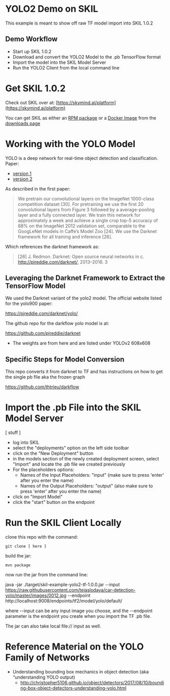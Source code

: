# YOLO2 Demo on SKIL

This example is meant to show off raw TF model import into SKIL 1.0.2


## Demo Workflow
* Start up SKIL 1.0.2
* Download and convert the YOLO2 Model to the .pb TensorFlow format
* Import the model into the SKIL Model Server
* Run the YOLO2 Client from the local command line

# Get SKIL 1.0.2

Check out SKIL over at: [https://skymind.ai/platform](https://skymind.ai/platform)

You can get SKIL as either an [RPM package](https://docs.skymind.ai/v1.0.2/docs/packages) or a [Docker Image](https://docs.skymind.ai/v1.0.2/docs/docker-image) from the [downloads page](https://docs.skymind.ai/v1.0.2/docs/download)




# Working with the YOLO Model

YOLO is a deep network for real-time object detection and classification. 
Paper: 
* [version 1](https://arxiv.org/pdf/1506.02640.pdf)
* [version 2](https://arxiv.org/pdf/1612.08242.pdf)

As described in the first paper:

> We pretrain our convolutional layers on the ImageNet
> 1000-class competition dataset [30]. For pretraining we use
> the first 20 convolutional layers from Figure 3 followed by a
> average-pooling layer and a fully connected layer. We train
> this network for approximately a week and achieve a single
> crop top-5 accuracy of 88% on the ImageNet 2012 validation
> set, comparable to the GoogLeNet models in Caffe’s
> Model Zoo [24]. We use the Darknet framework for all
> training and inference [26].

Which references the darknet framework as:

> [26] J. Redmon. Darknet: Open source neural networks in c.
> http://pjreddie.com/darknet/, 2013–2016. 3


## Leveraging the Darknet Framework to Extract the TensorFlow Model

We used the Darknet variant of the yolo2 model. The official website listed for the yolo900 paper:

https://pjreddie.com/darknet/yolo/

The github repo for the darkflow yolo model is at:

https://github.com/pjreddie/darknet

* The weights are from here and are listed under YOLOv2 608x608



## Specific Steps for Model Conversion

This repo converts it from darknet to TF and has instructions on how to get the single pb file aka the frozen graph

https://github.com/thtrieu/darkflow


# Import the .pb File into the SKIL Model Server

[ stuff ]
* log into SKIL
* select the "deployments" option on the left side toolbar
* click on the "New Deployment" button
* in the models section of the newly created deployment screen, select "Import" and locate the .pb file we created previously
* For the placeholders options:
   * Names of the Input Placeholders: "input" (make sure to press 'enter' after you enter the name)
   * Names of the Output Placeholders: "output" (also make sure to press 'enter' after you enter the name)
* click on "Import Model" 
* click the "start" button on the endpoint


# Run the SKIL Client Locally

clone this repo with the command:
```
git clone [ here ]
```
build the jar:
```
mvn package
```
now run the jar from the command line:

java -jar ./target/skil-example-yolo2-tf-1.0.0.jar --input https://raw.githubusercontent.com/tejaslodaya/car-detection-yolo/master/images/0012.jpg --endpoint http://localhost:9008/endpoints/tf2/model/yolo/default/

where --input can be any input image you choose, and the --endpoint parameter is the endpoint you create when you import the TF .pb file.

The jar can also take local file:// input as well.

# Reference Material on the YOLO Family of Networks

* Understanding bounding box mechanics in object detection (aka “understanding YOLO output)
   * http://christopher5106.github.io/object/detectors/2017/08/10/bounding-box-object-detectors-understanding-yolo.html


